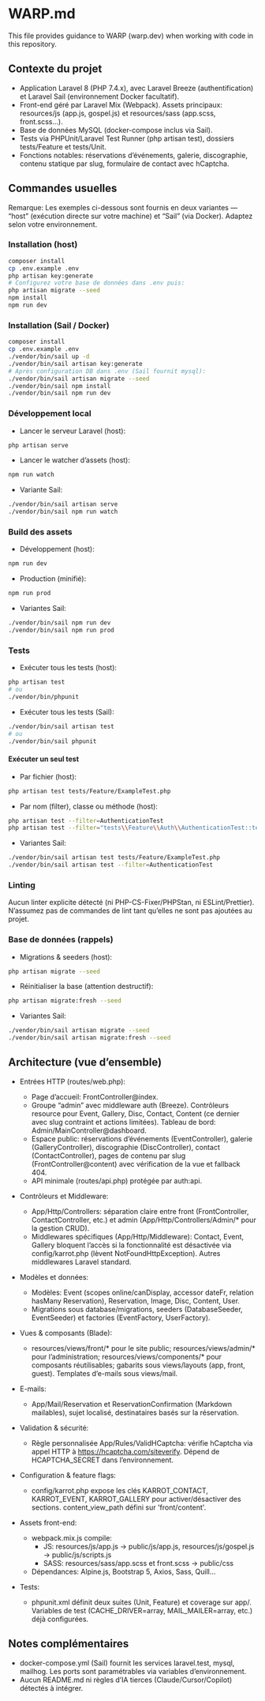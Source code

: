# WARP.md

This file provides guidance to WARP (warp.dev) when working with code in this repository.

## Contexte du projet

- Application Laravel 8 (PHP 7.4.x), avec Laravel Breeze (authentification) et Laravel Sail (environnement Docker facultatif).
- Front-end géré par Laravel Mix (Webpack). Assets principaux: resources/js (app.js, gospel.js) et resources/sass (app.scss, front.scss…).
- Base de données MySQL (docker-compose inclus via Sail).
- Tests via PHPUnit/Laravel Test Runner (php artisan test), dossiers tests/Feature et tests/Unit.
- Fonctions notables: réservations d’événements, galerie, discographie, contenu statique par slug, formulaire de contact avec hCaptcha.

## Commandes usuelles

Remarque: Les exemples ci-dessous sont fournis en deux variantes — “host” (exécution directe sur votre machine) et “Sail” (via Docker). Adaptez selon votre environnement.

### Installation (host)

```bash
composer install
cp .env.example .env
php artisan key:generate
# Configurez votre base de données dans .env puis:
php artisan migrate --seed
npm install
npm run dev
```

### Installation (Sail / Docker)

```bash
composer install
cp .env.example .env
./vendor/bin/sail up -d
./vendor/bin/sail artisan key:generate
# Après configuration DB dans .env (Sail fournit mysql):
./vendor/bin/sail artisan migrate --seed
./vendor/bin/sail npm install
./vendor/bin/sail npm run dev
```

### Développement local

- Lancer le serveur Laravel (host):
```bash
php artisan serve
```
- Lancer le watcher d’assets (host):
```bash
npm run watch
```
- Variante Sail:
```bash
./vendor/bin/sail artisan serve
./vendor/bin/sail npm run watch
```

### Build des assets

- Développement (host):
```bash
npm run dev
```
- Production (minifié):
```bash
npm run prod
```
- Variantes Sail:
```bash
./vendor/bin/sail npm run dev
./vendor/bin/sail npm run prod
```

### Tests

- Exécuter tous les tests (host):
```bash
php artisan test
# ou
./vendor/bin/phpunit
```
- Exécuter tous les tests (Sail):
```bash
./vendor/bin/sail artisan test
# ou
./vendor/bin/sail phpunit
```

#### Exécuter un seul test

- Par fichier (host):
```bash
php artisan test tests/Feature/ExampleTest.php
```
- Par nom (filter), classe ou méthode (host):
```bash
php artisan test --filter=AuthenticationTest
php artisan test --filter="tests\\Feature\\Auth\\AuthenticationTest::test_users_can_authenticate"
```
- Variantes Sail:
```bash
./vendor/bin/sail artisan test tests/Feature/ExampleTest.php
./vendor/bin/sail artisan test --filter=AuthenticationTest
```

### Linting

Aucun linter explicite détecté (ni PHP-CS-Fixer/PHPStan, ni ESLint/Prettier). N’assumez pas de commandes de lint tant qu’elles ne sont pas ajoutées au projet.

### Base de données (rappels)

- Migrations & seeders (host):
```bash
php artisan migrate --seed
```
- Réinitialiser la base (attention destructif):
```bash
php artisan migrate:fresh --seed
```
- Variantes Sail:
```bash
./vendor/bin/sail artisan migrate --seed
./vendor/bin/sail artisan migrate:fresh --seed
```

## Architecture (vue d’ensemble)

- Entrées HTTP (routes/web.php):
  - Page d’accueil: FrontController@index.
  - Groupe “admin” avec middleware auth (Breeze). Contrôleurs resource pour Event, Gallery, Disc, Contact, Content (ce dernier avec slug contraint et actions limitées). Tableau de bord: Admin/MainController@dashboard.
  - Espace public: réservations d’événements (EventController), galerie (GalleryController), discographie (DiscController), contact (ContactController), pages de contenu par slug (FrontController@content) avec vérification de la vue et fallback 404.
  - API minimale (routes/api.php) protégée par auth:api.

- Contrôleurs et Middleware:
  - App/Http/Controllers: séparation claire entre front (FrontController, ContactController, etc.) et admin (App/Http/Controllers/Admin/* pour la gestion CRUD).
  - Middlewares spécifiques (App/Http/Middleware): Contact, Event, Gallery bloquent l’accès si la fonctionnalité est désactivée via config/karrot.php (lèvent NotFoundHttpException). Autres middlewares Laravel standard.

- Modèles et données:
  - Modèles: Event (scopes online/canDisplay, accessor dateFr, relation hasMany Reservation), Reservation, Image, Disc, Content, User.
  - Migrations sous database/migrations, seeders (DatabaseSeeder, EventSeeder) et factories (EventFactory, UserFactory).

- Vues & composants (Blade):
  - resources/views/front/* pour le site public; resources/views/admin/* pour l’administration; resources/views/components/* pour composants réutilisables; gabarits sous views/layouts (app, front, guest). Templates d’e-mails sous views/mail.

- E-mails:
  - App/Mail/Reservation et ReservationConfirmation (Markdown mailables), sujet localisé, destinataires basés sur la réservation.

- Validation & sécurité:
  - Règle personnalisée App/Rules/ValidHCaptcha: vérifie hCaptcha via appel HTTP à https://hcaptcha.com/siteverify. Dépend de HCAPTCHA_SECRET dans l’environnement.

- Configuration & feature flags:
  - config/karrot.php expose les clés KARROT_CONTACT, KARROT_EVENT, KARROT_GALLERY pour activer/désactiver des sections. content_view_path défini sur 'front/content'.

- Assets front-end:
  - webpack.mix.js compile:
    - JS: resources/js/app.js -> public/js/app.js, resources/js/gospel.js -> public/js/scripts.js
    - SASS: resources/sass/app.scss et front.scss -> public/css
  - Dépendances: Alpine.js, Bootstrap 5, Axios, Sass, Quill…

- Tests:
  - phpunit.xml définit deux suites (Unit, Feature) et coverage sur app/. Variables de test (CACHE_DRIVER=array, MAIL_MAILER=array, etc.) déjà configurées.

## Notes complémentaires

- docker-compose.yml (Sail) fournit les services laravel.test, mysql, mailhog. Les ports sont paramétrables via variables d’environnement.
- Aucun README.md ni règles d’IA tierces (Claude/Cursor/Copilot) détectés à intégrer.
